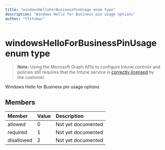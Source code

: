 ```yaml
---
title: "windowsHelloForBusinessPinUsage enum type"
description: "Windows Hello for Business pin usage options"
author: "tfitzmac"
---
```


# windowsHelloForBusinessPinUsage enum type

> **Note:** Using the Microsoft Graph APIs to configure Intune controls and policies still requires that the Intune service is [correctly licensed](https://go.microsoft.com/fwlink/?linkid=839381) by the customer.

Windows Hello for Business pin usage options

## Members
|Member|Value|Description|
|:---|:---|:---|
|allowed|0|Not yet documented|
|required|1|Not yet documented|
|disallowed|2|Not yet documented|



